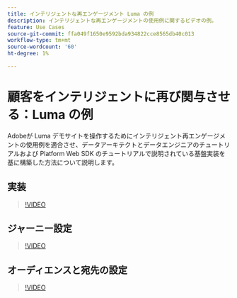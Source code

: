 ```yaml
---
title: インテリジェントな再エンゲージメント Luma の例
description: インテリジェントな再エンゲージメントの使用例に関するビデオの例。
feature: Use Cases
source-git-commit: ffa049f1650e9592bda934822cce8565db40c013
workflow-type: tm+mt
source-wordcount: '60'
ht-degree: 1%

---
```


# 顧客をインテリジェントに再び関与させる：Luma の例

Adobeが Luma デモサイトを操作するためにインテリジェント再エンゲージメントの使用例を適合させ、データアーキテクトとデータエンジニアのチュートリアルおよび Platform Web SDK のチュートリアルで説明されている基盤実装を基に構築した方法について説明します。

## 実装

>[!VIDEO](https://video.tv.adobe.com/v/3425184/?quality=12&learn=on)

## ジャーニー設定

>[!VIDEO](https://video.tv.adobe.com/v/3427101/?quality=12&learn=on)

## オーディエンスと宛先の設定

>[!VIDEO](https://video.tv.adobe.com/v/3427451/?quality=12&learn=on)